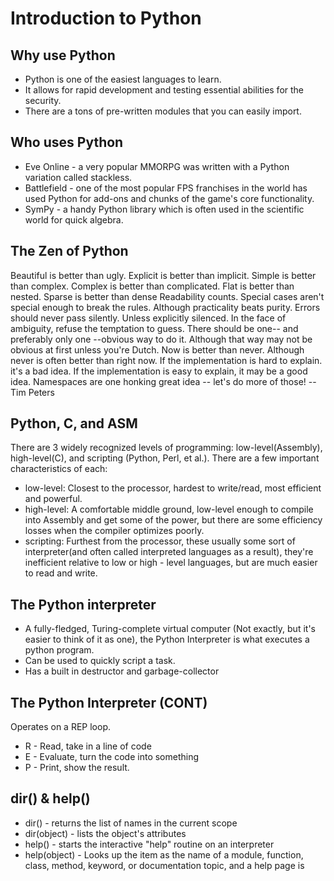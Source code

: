 # Introduction to Python
## Why use Python
- Python is one of the easiest languages to learn.
- It allows for rapid development and testing essential abilities for the security.
- There are a tons of pre-written modules that you can easily import.

## Who uses Python
- Eve Online - a very popular MMORPG was written with a Python variation called stackless.
- Battlefield - one of the most popular FPS franchises in the world has used Python for add-ons and chunks of the game's core functionality.
- SymPy - a handy Python library which is often used in the scientific world for quick algebra.

## The Zen of Python
Beautiful is better than ugly.
Explicit is better than implicit.
Simple is better than complex.
Complex is better than complicated.
Flat is better than nested.
Sparse is better than dense
Readability counts.
Special cases aren't special enough to break the rules.
Although practicality beats purity.
Errors should never pass silently.
Unless explicitly silenced.
In the face of ambiguity, refuse the temptation to guess.
There should be one-- and preferably only one --obvious way to do it.
Although that way may not be obvious at first unless you're Dutch.
Now is better than never.
Although never is often better than right now.
If the implementation is hard to explain. it's a bad idea.
If the implementation is easy to explain, it may be a good idea.
Namespaces are one honking great idea -- let's do more of those!
-- Tim Peters

## Python, C, and ASM
There are 3 widely recognized levels of programming: low-level(Assembly), high-level(C), and scripting (Python, Perl, et al.). There are a few important characteristics of each:
- low-level: Closest to the processor, hardest to write/read, most efficient and powerful.
- high-level: A comfortable middle ground, low-level enough to compile into Assembly and get some of the power, but there are some efficiency losses when the compiler optimizes poorly.
- scripting: Furthest from the processor, these usually some sort of interpreter(and often called interpreted languages as a result), they're inefficient relative to low or high - level languages, but are much easier to read and write.

## The Python interpreter
- A fully-fledged, Turing-complete virtual computer (Not exactly, but it's easier to think of it as one), the Python Interpreter is what executes a python program.
- Can be used to quickly script a task.
- Has a built in destructor and garbage-collector

## The Python Interpreter (CONT)
Operates on a REP loop.
- R - Read, take in a line of code
- E - Evaluate, turn the code into something
- P - Print, show the result.

## dir() & help()
- dir() - returns the list of names in the current scope
- dir(object) - lists the object's attributes
- help() - starts the interactive "help" routine on an interpreter
- help(object) - Looks up the item as the name of a module, function, class, method, keyword, or documentation topic, and a help page is 
<!--stackedit_data:
eyJoaXN0b3J5IjpbMTI3NzU3ODM2NiwtMTkwMjU0MTI2MiwtMT
E0NDc4MzQyOCwtMjA5NDgyNjMsOTAwNDI4NDQ1LDEzNDU5NjEw
NzRdfQ==
-->